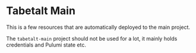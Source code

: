# Tabetalt Main

This is a few resources that are automatically deployed to the main project.

The `tabetalt-main` project should not be used for a lot, it mainly holds
credentials and Pulumi state etc.
